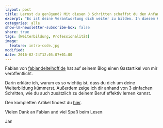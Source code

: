```yaml
---
layout: post
title: Lernst du genügend? Mit diesen 3 Schritten schaffst du den Anfang noch heute!
excerpt: "Es ist deine Verantwortung dich weiter zu bilden. In diesem Gastartikel beschreibe ich einen möglichen Weg."
categories: alle
show-lm-newsletter-subscribe-box: false
share: true
tags: [Weiterbildung, Professionalität]
image:
  feature: intro-code.jpg
modified:
date: 2016-02-24T12:05:07+01:00
---
```


Fabian von <a href="http://www.fabiandeitelhoff.de" target="_blank">fabiandeitelhoff.de</a> hat auf seinem Blog einen Gastartikel von mir veröffentlicht.

Darin erkläre ich, warum es so wichtig ist, dass du dich um deine Weiterbildung kümmerst. Außerdem zeige ich dir anhand von 3 einfachen Schritten, wie du auch zusätzlich zu deinem Beruf effektiv lernen kannst.

Den kompletten Artikel findest du <a href="http://www.fabiandeitelhoff.de/2016/02/lernst-du-genuegend-mit-diesen-3-schritten-schaffst-du-den-anfang-noch-heute/" target="_blank">hier</a>.

Vielen Dank an Fabian und viel Spaß beim Lesen

Jan
